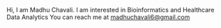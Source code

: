 Hi, I am Madhu Chavali. I am interested in Bioinformatics and Healthcare Data Analytics
You can reach me at madhuchavali6@gmail.com
